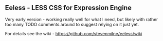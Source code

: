 ## Eeless - LESS CSS for Expression Engine

Very early version - working really well for what I need, but likely with rather too many TODO comments around to suggest relying on it just yet.

For details see the wiki - <https://github.com/stevenmilne/eeless/wiki> 
